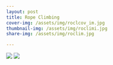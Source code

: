 ```yaml
---
layout: post
title: Rope Climbing
cover-img: /assets/img/roclcov_im.jpg
thumbnail-img: /assets/img/roclimi.jpg
share-img: /assets/img/roclim.jpg

---
```


![](/assets/img/roclim.jpg)
![](/assets/img/roclimi.jpg)
